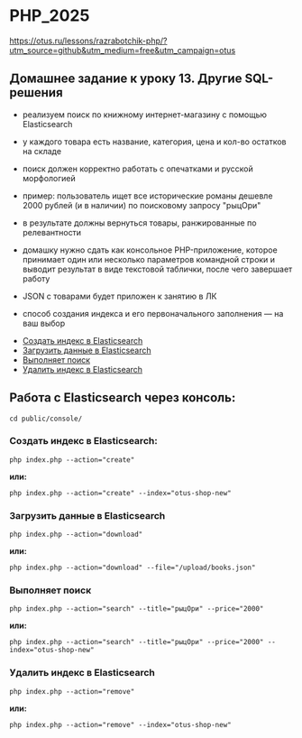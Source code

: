 # PHP_2025

https://otus.ru/lessons/razrabotchik-php/?utm_source=github&utm_medium=free&utm_campaign=otus

## Домашнее задание к уроку 13. Другие SQL-решения

- реализуем поиск по книжному интернет-магазину с помощью Elasticsearch
- у каждого товара есть название, категория, цена и кол-во остатков на складе
- поиск должен корректно работать с опечатками и русской морфологией
- пример: пользователь ищет все исторические романы дешевле 2000 рублей (и в наличии) по поисковому запросу "рыцОри"
- в результате должны вернуться товары, ранжированные по релевантности
- домашку нужно сдать как консольное PHP-приложение, которое принимает один или несколько параметров командной строки и
  выводит результат в виде текстовой таблички, после чего завершает работу
- JSON с товарами будет приложен к занятию в ЛК
- способ создания индекса и его первоначального заполнения — на ваш выбор


    <li><a href="/create/">Создать индекс в Elasticsearch</a></li>
    <li><a href="/download/">Загрузить данные в Elasticsearch</a></li>
    <li><a href="/search/">Выполняет поиск</a></li>
    <li><a href="/remove/">Удалить индекс в Elasticsearch</a></li>
</ul>

## Работа с Elasticsearch через консоль:
```
cd public/console/
```


### Создать индекс в Elasticsearch:

```
php index.php --action="create"
```
**или:**
```
php index.php --action="create" --index="otus-shop-new"
```


### Загрузить данные в Elasticsearch

```
php index.php --action="download"
```
**или:**
```
php index.php --action="download" --file="/upload/books.json"
```


### Выполняет поиск

```
php index.php --action="search" --title="рыцОри" --price="2000"
```
**или:**
```
php index.php --action="search" --title="рыцОри" --price="2000" --index="otus-shop-new"
```


### Удалить индекс в Elasticsearch

```
php index.php --action="remove"
```
**или:**
```
php index.php --action="remove" --index="otus-shop-new"
```
